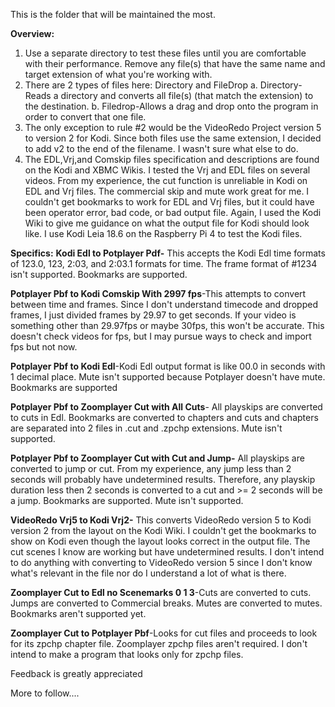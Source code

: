 This is the folder that will be maintained the most.

**Overview:**

1. Use a separate directory to test these files until you are comfortable with their performance. Remove any file(s) that have the same name and target extension of what you're working with. 
2.  There are 2 types of files here: Directory and FileDrop
	a. Directory- Reads a directory and converts all file(s) (that match the extension) to the destination.
	b. Filedrop-Allows a drag and drop onto the program in order to convert that one file.
3.  The only exception to rule #2 would be the VideoRedo Project version 5 to version 2 for Kodi. Since both files use the same extension, I decided to add v2 to the end of the filename. I wasn't sure what else to do. 
4. The EDL,Vrj,and Comskip files specification and descriptions are found on the Kodi and XBMC Wikis. I tested the Vrj and EDL files on several videos. From my experience, the cut function is unreliable in Kodi on EDL and Vrj files. The commercial skip and mute work great for me. I couldn't get bookmarks to work for EDL and Vrj files, but it could have been operator error, bad code, or bad output file.
Again, I used the Kodi Wiki to give me guidance on what the output file for Kodi should look like. I use Kodi Leia 18.6 on the Raspberry Pi 4 to test the Kodi files.

**Specifics:**
**Kodi Edl to Potplayer Pdf-** This accepts the Kodi Edl time formats of 123.0, 123, 2:03, and 2:03.1 formats for time. The frame format of #1234 isn't supported. Bookmarks are supported. 

**Potplayer Pbf to Kodi Comskip With 2997 fps**-This attempts to convert between time and frames. Since I don't understand timecode and dropped frames, I just divided frames by 29.97 to get seconds. If your video is something other than 29.97fps or maybe 30fps, this won't be accurate. This doesn't check videos for fps, but I may pursue ways to check and import fps but not now.

**Potplayer Pbf to Kodi Edl**-Kodi Edl output format is like 00.0 in seconds with 1 decimal place. Mute isn't supported because Potplayer doesn't have mute. Bookmarks are supported

**Potplayer Pbf to Zoomplayer Cut with All Cuts**- All playskips are converted to cuts in Edl. Bookmarks are converted to chapters and cuts and chapters are separated into 2 files in .cut and .zpchp extensions. Mute isn't supported.

**Potplayer Pbf to Zoomplayer Cut with Cut and Jump-** All playskips are converted to jump or cut. From my experience, any jump less than 2 seconds will probably have undetermined results. Therefore, any playskip duration less then 2 seconds is converted to a cut and >= 2 seconds will be a jump. Bookmarks are supported. Mute isn't supported.

**VideoRedo Vrj5 to Kodi Vrj2-** This converts VideoRedo version 5 to Kodi version 2 from the layout on the Kodi Wiki. I couldn't get the bookmarks to show on Kodi even though the layout looks correct in the output file. The cut scenes I know are working but have undetermined results. I don't intend to do anything with converting to VideoRedo version 5 since I don't know what's relevant in the file nor do I understand a lot of what is there.  

**Zoomplayer Cut to Edl no Scenemarks 0 1 3**-Cuts are converted to cuts. Jumps are converted to Commercial breaks. Mutes are converted to mutes. Bookmarks aren't supported yet. 

**Zoomplayer Cut to Potplayer Pbf**-Looks for cut files and proceeds to look for its zpchp chapter file. Zoomplayer zpchp files aren't required. I don't intend to make a program that looks only for zpchp files.

Feedback is greatly appreciated

More to follow.... 
